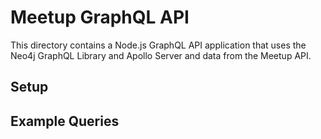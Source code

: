 # Meetup GraphQL API

This directory contains a Node.js GraphQL API application that uses the Neo4j GraphQL Library and Apollo Server and data from the Meetup API.

## Setup

## Example Queries